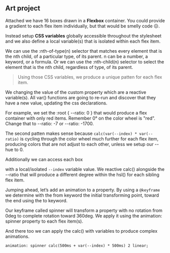 ## Art project

Attached we have 16 boxes drawn in a **Flexbox** container. You could provide a gradient to each flex item individually, but that would be smelly code ☹.

Instead setup **CSS variables** globally accessible throughout the stylesheet and we also define a local variable(s) that is isolated within each flex item.

We can use the :nth-of-type(n) selector that matches every element that is the nth child, of a particular type, of its parent. n can be a number, a keyword, or a formula. Or we can use the :nth-child(n) selector to select the element that is the nth child, regardless of type, of its parent.

> Using those CSS variables, we produce a unique patten for each flex item.

We changing the value of the custom property which are a reactive variable(s). All var() functions are going to re-run and discover that they have a new value, updating the css declarations.

For example, we set the :root { --ratio: 0 } that would produce a flex container with only red items. Remember 0° on the color wheel is "red". Change that to --ratio: -7 or --ratio: -1700.

The second patten makes sense because `calc(var(--index) * var(--ratio)` is cycling through the color wheel much further for each flex item, producing colors that are not adjust to each other, unless we setup our --hue to 0.

Additionally we can access each box <div> with a local/isolated `--index` variable value. We reactive calc() alongside the --ratio that will produce a different degree within the hsl() for each sibling flex item.

Jumping ahead, let’s add an animation to a property. By using a `@keyframe` we determine with the from keyword the initial transforming point, toward the end using the to keyword.

Our keyframe called spinner will transform a property with no rotation from 0deg to complete rotation toward 360deg. We apply it using the animation: spinner property to each flex item(s).

And there too we can apply the calc() with variables to produce complex animations.

```
animation: spinner calc(500ms + var(--index) * 500ms) 2 linear;
```
